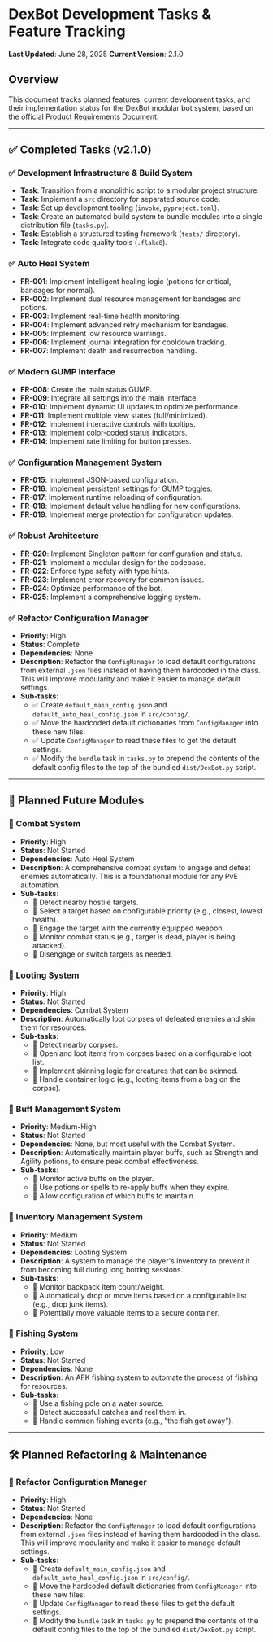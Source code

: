 # DexBot Development Tasks & Feature Tracking

**Last Updated**: June 28, 2025
**Current Version**: 2.1.0

## Overview
This document tracks planned features, current development tasks, and their implementation status for the DexBot modular bot system, based on the official [Product Requirements Document](DexBot_PRD.md).

---

## ✅ Completed Tasks (v2.1.0)

### ✅ Development Infrastructure & Build System
- **Task**: Transition from a monolithic script to a modular project structure.
- **Task**: Implement a `src` directory for separated source code.
- **Task**: Set up development tooling (`invoke`, `pyproject.toml`).
- **Task**: Create an automated build system to bundle modules into a single distribution file (`tasks.py`).
- **Task**: Establish a structured testing framework (`tests/` directory).
- **Task**: Integrate code quality tools (`.flake8`).

### ✅ Auto Heal System
- **FR-001**: Implement intelligent healing logic (potions for critical, bandages for normal).
- **FR-002**: Implement dual resource management for bandages and potions.
- **FR-003**: Implement real-time health monitoring.
- **FR-004**: Implement advanced retry mechanism for bandages.
- **FR-005**: Implement low resource warnings.
- **FR-006**: Implement journal integration for cooldown tracking.
- **FR-007**: Implement death and resurrection handling.

### ✅ Modern GUMP Interface
- **FR-008**: Create the main status GUMP.
- **FR-009**: Integrate all settings into the main interface.
- **FR-010**: Implement dynamic UI updates to optimize performance.
- **FR-011**: Implement multiple view states (full/minimized).
- **FR-012**: Implement interactive controls with tooltips.
- **FR-013**: Implement color-coded status indicators.
- **FR-014**: Implement rate limiting for button presses.

### ✅ Configuration Management System
- **FR-015**: Implement JSON-based configuration.
- **FR-016**: Implement persistent settings for GUMP toggles.
- **FR-017**: Implement runtime reloading of configuration.
- **FR-018**: Implement default value handling for new configurations.
- **FR-019**: Implement merge protection for configuration updates.

### ✅ Robust Architecture
- **FR-020**: Implement Singleton pattern for configuration and status.
- **FR-021**: Implement a modular design for the codebase.
- **FR-022**: Enforce type safety with type hints.
- **FR-023**: Implement error recovery for common issues.
- **FR-024**: Optimize performance of the bot.
- **FR-025**: Implement a comprehensive logging system.

### ✅ Refactor Configuration Manager
- **Priority**: High
- **Status**: Complete
- **Dependencies**: None
- **Description**: Refactor the `ConfigManager` to load default configurations from external `.json` files instead of having them hardcoded in the class. This will improve modularity and make it easier to manage default settings.
- **Sub-tasks**:
  - ✅ Create `default_main_config.json` and `default_auto_heal_config.json` in `src/config/`.
  - ✅ Move the hardcoded default dictionaries from `ConfigManager` into these new files.
  - ✅ Update `ConfigManager` to read these files to get the default settings.
  - ✅ Modify the `bundle` task in `tasks.py` to prepend the contents of the default config files to the top of the bundled `dist/DexBot.py` script.

---

## 🔄 Planned Future Modules

### 🔲 Combat System
- **Priority**: High
- **Status**: Not Started
- **Dependencies**: Auto Heal System
- **Description**: A comprehensive combat system to engage and defeat enemies automatically. This is a foundational module for any PvE automation.
- **Sub-tasks**:
  - 🔲 Detect nearby hostile targets.
  - 🔲 Select a target based on configurable priority (e.g., closest, lowest health).
  - 🔲 Engage the target with the currently equipped weapon.
  - 🔲 Monitor combat status (e.g., target is dead, player is being attacked).
  - 🔲 Disengage or switch targets as needed.

### 🔲 Looting System
- **Priority**: High
- **Status**: Not Started
- **Dependencies**: Combat System
- **Description**: Automatically loot corpses of defeated enemies and skin them for resources.
- **Sub-tasks**:
  - 🔲 Detect nearby corpses.
  - 🔲 Open and loot items from corpses based on a configurable loot list.
  - 🔲 Implement skinning logic for creatures that can be skinned.
  - 🔲 Handle container logic (e.g., looting items from a bag on the corpse).

### 🔲 Buff Management System
- **Priority**: Medium-High
- **Status**: Not Started
- **Dependencies**: None, but most useful with the Combat System.
- **Description**: Automatically maintain player buffs, such as Strength and Agility potions, to ensure peak combat effectiveness.
- **Sub-tasks**:
  - 🔲 Monitor active buffs on the player.
  - 🔲 Use potions or spells to re-apply buffs when they expire.
  - 🔲 Allow configuration of which buffs to maintain.

### 🔲 Inventory Management System
- **Priority**: Medium
- **Status**: Not Started
- **Dependencies**: Looting System
- **Description**: A system to manage the player's inventory to prevent it from becoming full during long botting sessions.
- **Sub-tasks**:
  - 🔲 Monitor backpack item count/weight.
  - 🔲 Automatically drop or move items based on a configurable list (e.g., drop junk items).
  - 🔲 Potentially move valuable items to a secure container.

### 🔲 Fishing System
- **Priority**: Low
- **Status**: Not Started
- **Dependencies**: None
- **Description**: An AFK fishing system to automate the process of fishing for resources.
- **Sub-tasks**:
  - 🔲 Use a fishing pole on a water source.
  - 🔲 Detect successful catches and reel them in.
  - 🔲 Handle common fishing events (e.g., "the fish got away").

---

## 🛠️ Planned Refactoring & Maintenance

### 🔲 Refactor Configuration Manager
- **Priority**: High
- **Status**: Not Started
- **Dependencies**: None
- **Description**: Refactor the `ConfigManager` to load default configurations from external `.json` files instead of having them hardcoded in the class. This will improve modularity and make it easier to manage default settings.
- **Sub-tasks**:
  - 🔲 Create `default_main_config.json` and `default_auto_heal_config.json` in `src/config/`.
  - 🔲 Move the hardcoded default dictionaries from `ConfigManager` into these new files.
  - 🔲 Update `ConfigManager` to read these files to get the default settings.
  - 🔲 Modify the `bundle` task in `tasks.py` to prepend the contents of the default config files to the top of the bundled `dist/DexBot.py` script.
